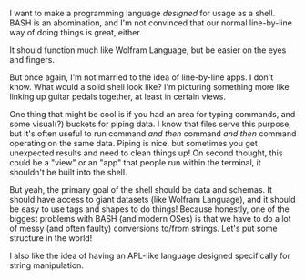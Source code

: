 
I want to make a programming language _designed_ for usage as a shell. BASH is an abomination, and I'm not convinced that our normal line-by-line way of doing things is great, either.

It should function much like Wolfram Language, but be easier on the eyes and fingers.

But once again, I'm not married to the idea of line-by-line apps. I don't know. What would a solid shell look like? I'm picturing something more like linking up guitar pedals together, at least in certain views.

One thing that might be cool is if you had an area for typing commands, and some visual(?) buckets for piping data. I know that files serve this purpose, but it's often useful to run command _and then_ command _and then_ command operating on the same data. Piping is nice, but sometimes you get unexpected results and need to clean things up!
On second thought, this could be a "view" or an "app" that people run within the terminal, it shouldn't be built into the shell.

But yeah, the primary goal of the shell should be data and schemas. It should have access to giant datasets (like Wolfram Language), and it should be easy to use tags and shapes to do things! Because honestly, one of the biggest problems with BASH (and modern OSes) is that we have to do a lot of messy (and often faulty) conversions to/from strings. Let's put some structure in the world!

I also like the idea of having an APL-like language designed specifically for string manipulation.

<!--

Make smellshell a scrapscript scrap-platform.

e.g. smellshell expects evaluation to a type like

    =:[ fs-query ...
        fs-write ...
        os-stats ...
      ]
  
so something like

     ls |> filter (size >> (> MB 10)) |> filter (ext >> (= ".jpg"))
     
would evaluate to a lazily-assembled query/command like

        (fs-query [])       -- file-query constructor from ls
        (fs-query [(fs-filter (fs-size gt 10 mb))])
        (fs-query [(fs-filter (fs-size gt 10 mb)) (fs-filter (fs-ext eq ".jpg"))])
        
or something

-->
